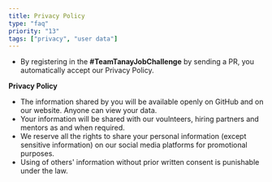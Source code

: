 ```yaml
---
title: Privacy Policy
type: "faq"
priority: "13"
tags: ["privacy", "user data"]
---
```


- By registering in the **#TeamTanayJobChallenge** by sending a PR, you automatically accept our Privacy Policy.

**Privacy Policy**
- The information shared by you will be available openly on GitHub and on our website. Anyone can view your data.
- Your information will be shared with our voulnteers, hiring partners and mentors as and when required.
- We reserve all the rights to share your personal information (except sensitive information) on our social media platforms for promotional purposes.
- Using of others' information without prior written consent is punishable under the law.